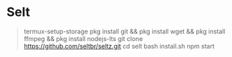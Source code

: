 # Selt
>termux-setup-storage
>pkg install git && pkg install wget && pkg install ffmpeg && pkg install nodejs-lts
>git clone https://github.com/seltbr/seltz.git
>cd selt
>bash install.sh
>npm start